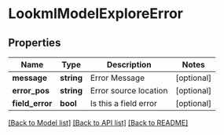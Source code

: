 # LookmlModelExploreError

## Properties
Name | Type | Description | Notes
------------ | ------------- | ------------- | -------------
**message** | **string** | Error Message | [optional] 
**error_pos** | **string** | Error source location | [optional] 
**field_error** | **bool** | Is this a field error | [optional] 

[[Back to Model list]](../README.md#documentation-for-models) [[Back to API list]](../README.md#documentation-for-api-endpoints) [[Back to README]](../README.md)


